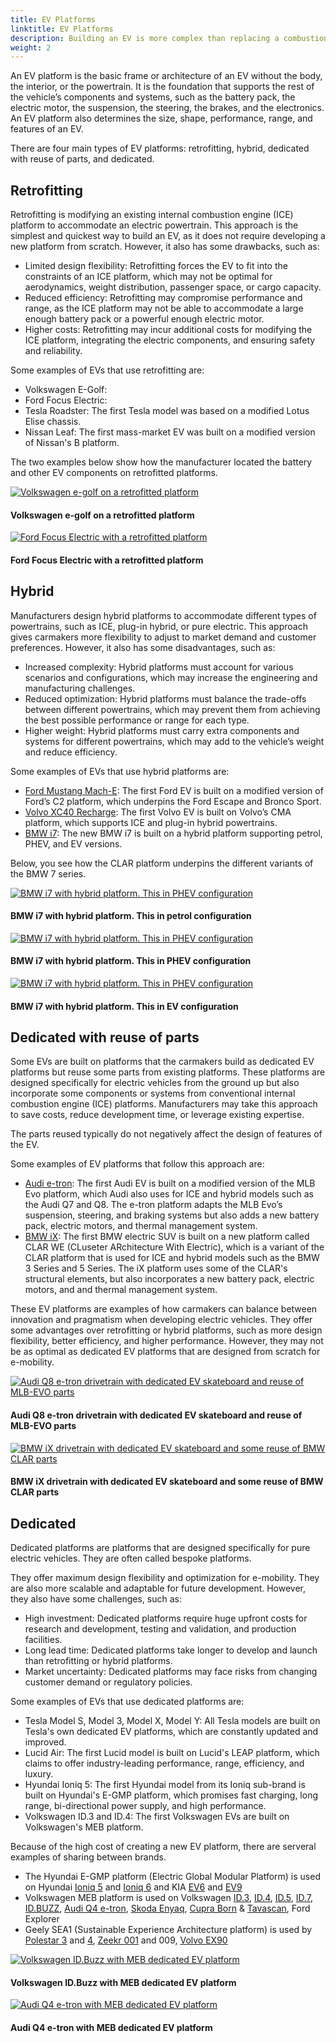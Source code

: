 ```yaml
---
title: EV Platforms
linktitle: EV Platforms
description: Building an EV is more complex than replacing a combustion engine with an electric motor and a battery pack. EVs require a different approach to design, engineering, and manufacturing, which is where EV platforms come in.
weight: 2
---
```

<!-- markdownlint-disable MD033 -->

An EV platform is the basic frame or architecture of an EV without the body, the interior, or the powertrain. It is the foundation that supports the rest of the vehicle’s components and systems, such as the battery pack, the electric motor, the suspension, the steering, the brakes, and the electronics. An EV platform also determines the size, shape, performance, range, and features of an EV.

There are four main types of EV platforms: retrofitting, hybrid, dedicated with reuse of parts, and dedicated.

## Retrofitting

Retrofitting is modifying an existing internal combustion engine (ICE) platform to accommodate an electric powertrain. This approach is the simplest and quickest way to build an EV, as it does not require developing a new platform from scratch. However, it also has some drawbacks, such as:

- Limited design flexibility: Retrofitting forces the EV to fit into the constraints of an ICE platform, which may not be optimal for aerodynamics, weight distribution, passenger space, or cargo capacity.
- Reduced efficiency: Retrofitting may compromise performance and range, as the ICE platform may not be able to accommodate a large enough battery pack or a powerful enough electric motor.
- Higher costs: Retrofitting may incur additional costs for modifying the ICE platform, integrating the electric components, and ensuring safety and reliability.

Some examples of EVs that use retrofitting are:

- Volkswagen E-Golf:
- Ford Focus Electric: 
- Tesla Roadster: The first Tesla model was based on a modified Lotus Elise chassis.
- Nissan Leaf: The first mass-market EV was built on a modified version of Nissan's B platform.

The two examples below show how the manufacturer located the battery and other EV components on retrofitted platforms.

<figur>
    <a href="https://media.evkx.net/multimedia/technology/platforms/e-golf_1.jpg">
    <img src="https://media.evkx.net/multimedia/technology/platforms/e-golf_1_st.jpg" alt="Volkswagen e-golf on a retrofitted platform" title="Volkswagen e-golf on a retrofitted platform">
    </a>
    <figcaption><h4>Volkswagen e-golf on a retrofitted platform</h4></figcaption>
</figur>


<figur>
    <a href="https://media.evkx.net/multimedia/technology/platforms/fordfocus_1.jpg">
    <img src="https://media.evkx.net/multimedia/technology/platforms/fordfocus_1_st.jpg" alt="Ford Focus Electric with a retrofitted platform" title="Ford Focus Electric with a retrofitted platform">
    </a>
    <figcaption><h4>Ford Focus Electric with a retrofitted platform</h4></figcaption>
</figur>


## Hybrid

Manufacturers design hybrid platforms to accommodate different types of powertrains, such as ICE, plug-in hybrid, or pure electric. This approach gives carmakers more flexibility to adjust to market demand and customer preferences. However, it also has some disadvantages, such as:

- Increased complexity: Hybrid platforms must account for various scenarios and configurations, which may increase the engineering and manufacturing challenges.
- Reduced optimization: Hybrid platforms must balance the trade-offs between different powertrains, which may prevent them from achieving the best possible performance or range for each type.
- Higher weight: Hybrid platforms must carry extra components and systems for different powertrains, which may add to the vehicle’s weight and reduce efficiency.

Some examples of EVs that use hybrid platforms are:

- [Ford Mustang Mach-E](../../models/ford/mustang_mach-e/): The first Ford EV is built on a modified version of Ford’s C2 platform, which underpins the Ford Escape and Bronco Sport.
- [Volvo XC40 Recharge](../../models/volvo/xc40/): The first Volvo EV is built on Volvo’s CMA platform, which supports ICE and plug-in hybrid powertrains.
- [BMW i7](../../models/bmw/i7): The new BMW i7 is built on a hybrid platform supporting petrol, PHEV, and EV versions.

Below, you see how the CLAR platform underpins the different variants of the BMW 7 series.

<figur>
    <a href="https://media.evkx.net/multimedia/technology/platforms/bmw7_4.jpg">
    <img src="https://media.evkx.net/multimedia/technology/platforms/bmw7_4_st.jpg" alt="BMW i7 with hybrid platform. This in PHEV configuration" title="BMW i7 with hybrid platform. This in PHEV configuration">
    </a>
    <figcaption><h4>BMW i7 with hybrid platform. This in petrol configuration</h4></figcaption>
</figur>

<figur>
    <a href="https://media.evkx.net/multimedia/technology/platforms/bmw7_1.jpg">
    <img src="https://media.evkx.net/multimedia/technology/platforms/bmw7_1_st.jpg" alt="BMW i7 with hybrid platform. This in PHEV configuration" title="BMW i7 with hybrid platform. This in PHEV configuration">
    </a>
    <figcaption><h4>BMW i7 with hybrid platform. This in PHEV configuration</h4></figcaption>
</figur>

<figur>
    <a href="https://media.evkx.net/multimedia/technology/platforms/bmw7_2.jpg">
    <img src="https://media.evkx.net/multimedia/technology/platforms/bmw7_2_st.jpg" alt="BMW i7 with hybrid platform. This in PHEV configuration" title="BMW i7 with hybrid platform. This in PHEV configuration">
    </a>
    <figcaption><h4>BMW i7 with hybrid platform. This in EV configuration</h4></figcaption>
</figur>

## Dedicated with reuse of parts

Some EVs are built on platforms that the carmakers build as dedicated EV platforms but reuse some parts from existing platforms. These platforms are designed specifically for electric vehicles from the ground up but also incorporate some components or systems from conventional internal combustion engine (ICE) platforms. Manufacturers may take this approach to save costs, reduce development time, or leverage existing expertise.

The parts reused typically do not negatively affect the design of features of the EV.

Some examples of EV platforms that follow this approach are:

- [Audi e-tron](../../models/audi/e-tron/): The first Audi EV is built on a modified version of the MLB Evo platform, which Audi also uses for ICE and hybrid models such as the Audi Q7 and Q8. The e-tron platform adapts the MLB Evo’s suspension, steering, and braking systems but also adds a new battery pack, electric motors, and thermal management system.
- [BMW iX](../../models/bmw/ix/): The first BMW electric SUV is built on a new platform called CLAR WE (CLuseter ARchitecture With Electric), which is a variant of the CLAR platform that is used for ICE and hybrid models such as the BMW 3 Series and 5 Series. The iX platform uses some of the CLAR's structural elements, but also incorporates a new battery pack, electric motors, and and thermal management system.

These EV platforms are examples of how carmakers can balance between innovation and pragmatism when developing electric vehicles. They offer some advantages over retrofitting or hybrid platforms, such as more design flexibility, better efficiency, and higher performance. However, they may not be as optimal as dedicated EV platforms that are designed from scratch for e-mobility.

<figur>
    <a href="https://media.evkx.net/multimedia/technology/platforms/audiq8_1.jpg">
    <img src="https://media.evkx.net/multimedia/technology/platforms/audiq8_1_st.jpg" alt="Audi Q8 e-tron drivetrain with dedicated EV skateboard and reuse of MLB-EVO parts" title="Audi Q8 e-tron drivetrain with dedicated EV skateboard and reuse of MLB-EVO parts">
    </a>
    <figcaption><h4>Audi Q8 e-tron drivetrain with dedicated EV skateboard and reuse of MLB-EVO parts</h4></figcaption>
</figur>

<figur>
    <a href="https://media.evkx.net/multimedia/technology/platforms/bmwix_1.jpg">
    <img src="https://media.evkx.net/multimedia/technology/platforms/bmwix_1_st.jpg" alt="BMW iX drivetrain with dedicated EV skateboard and some reuse of BMW CLAR parts" title="BMW iX drivetrain with dedicated EV skateboard and some reuse of BMW CLAR parts">
    </a>
    <figcaption><h4>BMW iX drivetrain with dedicated EV skateboard and some reuse of BMW CLAR parts</h4></figcaption>
</figur>

## Dedicated

Dedicated platforms are platforms that are designed specifically for pure electric vehicles.  They are often called bespoke platforms.

They offer maximum design flexibility and optimization for e-mobility.
They are also more scalable and adaptable for future development. However, they also have some challenges, such as:

- High investment: Dedicated platforms require huge upfront costs for research and development, testing and validation, and production facilities.
- Long lead time: Dedicated platforms take longer to develop and launch than retrofitting or hybrid platforms.
- Market uncertainty: Dedicated platforms may face risks from changing customer demand or regulatory policies.

Some examples of EVs that use dedicated platforms are:

- Tesla Model S, Model 3, Model X, Model Y: All Tesla models are built on Tesla's own dedicated EV platforms, which are constantly updated and improved.
- Lucid Air: The first Lucid model is built on Lucid's LEAP platform, which claims to offer industry-leading performance, range, efficiency, and luxury.
- Hyundai Ioniq 5: The first Hyundai model from its Ioniq sub-brand is built on Hyundai's E-GMP platform, which promises fast charging, long range, bi-directional power supply, and high performance.
- Volkswagen ID.3 and ID.4: The first Volkswagen EVs are built on Volkswagen's MEB platform.

Because of the high cost of creating a new EV platform, there are serveral examples of sharing between brands.

- The Hyundai E-GMP platform (Electric Global Modular Platform)  is used on Hyundai [Ioniq 5](../../models/hyundai/ioniq_5/) and [Ioniq 6](../../models/hyundai/ioniq_6/) and KIA [EV6](../../models/kia/ev6/) and [EV9](../../models/kia/ev9/)
- Volkswagen MEB platform is used on Volkswagen [ID.3](../../models/volkswagen/id.3/), [ID.4](../../models/volkswagen/id.4/),  [ID.5](../../models/volkswagen/id.5/), 
[ID.7](../../models/volkswagen/id.7/), [ID.BUZZ](../../models/volkswagen/id.buzz/), [Audi Q4 e-tron](../../models/audi/q4_e-tron/), [Skoda Enyaq](../../models/skoda/enyaq_iv/), [Cupra Born](../../models/cupra/born/) & [Tavascan](../../models/cupra/tavascan/), Ford Explorer
- Geely SEA1 (Sustainable Experience Architecture platform) is used by [Polestar 3](../../models/polestar/3) and [4](../../models/polestar/4/), [Zeekr 001](../../models/zeekr/001/) and 009, [Volvo EX90](../../models/volvo/ex90/)

<figur>
    <a href="https://media.evkx.net/multimedia/technology/platforms/idbuzz_1.jpg">
    <img src="https://media.evkx.net/multimedia/technology/platforms/idbuzz_1_st.jpg" alt="Volkswagen ID.Buzz with MEB dedicated EV platform" title="Volkswagen ID.Buzz with MEB dedicated EV platform">
    </a>
    <figcaption><h4>Volkswagen ID.Buzz with MEB dedicated EV platform</h4></figcaption>
</figur>


<figur>
    <a href="https://media.evkx.net/multimedia/technology/platforms/q4_1.jpg">
    <img src="https://media.evkx.net/multimedia/technology/platforms/q4_1_st.jpg" alt="Audi Q4 e-tron with MEB dedicated EV platform" title="Audi Q4 e-tron with MEB dedicated EV platform">
    </a>
    <figcaption><h4>Audi Q4 e-tron with MEB dedicated EV platform</h4></figcaption>
</figur>
